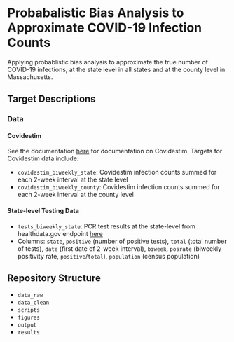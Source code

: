 # Probabalistic Bias Analysis to Approximate COVID-19 Infection Counts

Applying probablistic bias analysis to approximate the true number of COVID-19 infections, at the state level in all states and at the county level in Massachusetts.


## Target Descriptions

### Data

#### Covidestim

See the documentation [here](covidestim.org) for documentation on Covidestim. Targets for Covidestim data include:

* `covidestim_biweekly_state`: Covidestim infection counts summed for each 2-week interval at the state level
* `covidestim_biweekly_county`: Covidestim infection counts summed for each 2-week interval at the county level

#### State-level Testing Data

* `tests_biweekly_state`: PCR test results at the state-level from healthdata.gov endpoint [here](https://healthdata.gov/dataset/COVID-19-Diagnostic-Laboratory-Testing-PCR-Testing/j8mb-icvb)
* Columns: `state`, `positive` (number of positive tests),   `total` (total number of tests), `date` (first date of 2-week interval), `biweek`, `posrate` (biweekly positivity rate, `positive`/`total`), `population` (census population)



## Repository Structure

- `data_raw`
- `data_clean`
- `scripts`
- `figures`
- `output`
- `results`

